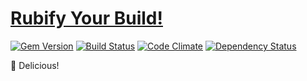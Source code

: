# [Rubify Your Build!](http://rubifyyourbuild.com/) 

[![Gem Version](https://img.shields.io/gem/v/ryb.svg)](https://rubygems.org/gems/ryb)
[![Build Status](https://img.shields.io/travis/mtwilliams/ryb/master.svg)](https://travis-ci.org/mtwilliams/ryb)
[![Code Climate](https://img.shields.io/codeclimate/github/mtwilliams/ryb.svg)](https://codeclimate.com/github/mtwilliams/ryb)
[![Dependency Status](https://img.shields.io/gemnasium/mtwilliams/ryb.svg)](https://gemnasium.com/mtwilliams/ryb)

:meat_on_bone: Delicious!
